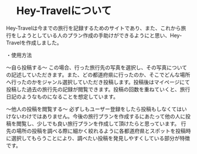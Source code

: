 # 　Hey-Travelについて

Hey-Travelは今までの旅行を記録するためのサイトであり、また、これから旅行をしようとしている人のプラン作成の手助けができるようにと思い、Hey-Travelを作成しました。

・使用方法

〜自ら投稿する〜
 この場合、行った旅行先の写真を選択し、その写真についての記述していただきます。また、どの都道府県に行ったのか、そこでどんな場所へ行ったのかをジャンル選択していただき投稿します。投稿後はマイページにて投稿した過去の旅行先の記録が閲覧できます。投稿の回数を重ねていくと、旅行日記のようなものになることを想定しています。

〜他人の投稿を閲覧する〜
 必ずしもユーザー登録をしたら投稿もしなくてはいけないわけではありません。今後の旅行プランを作成するにあたって他の人に投稿を閲覧し、少しでも良い旅行プランを作成して頂けたらと思っています。
行先の場所の投稿を調べる際に細かく絞れるように各都道府県とスポットを投稿時に選択してもらうことにより、調べたい投稿を発見しやすくしている部分が特徴です。
